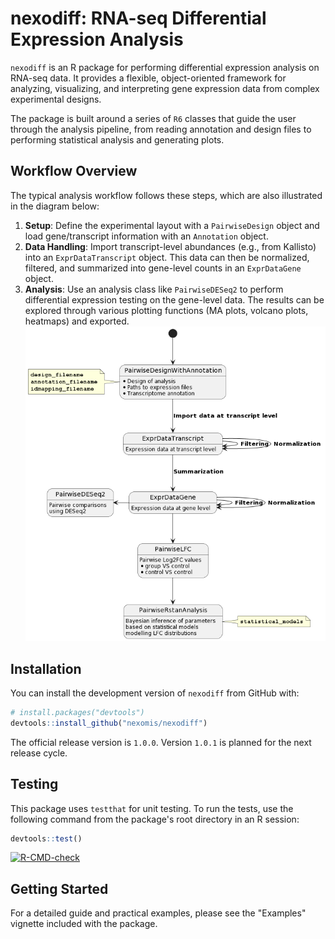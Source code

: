 # nexodiff: RNA-seq Differential Expression Analysis

`nexodiff` is an R package for performing differential expression analysis on RNA-seq data. It provides a flexible, object-oriented framework for analyzing, visualizing, and interpreting gene expression data from complex experimental designs.

The package is built around a series of `R6` classes that guide the user through the analysis pipeline, from reading annotation and design files to performing statistical analysis and generating plots.

## Workflow Overview

The typical analysis workflow follows these steps, which are also illustrated in the diagram below:

1.  **Setup**: Define the experimental layout with a `PairwiseDesign` object and load gene/transcript information with an `Annotation` object.
2.  **Data Handling**: Import transcript-level abundances (e.g., from Kallisto) into an `ExprDataTranscript` object. This data can then be normalized, filtered, and summarized into gene-level counts in an `ExprDataGene` object.
3.  **Analysis**: Use an analysis class like `PairwiseDESeq2` to perform differential expression testing on the gene-level data. The results can be explored through various plotting functions (MA plots, volcano plots, heatmaps) and exported.
![schema](man/figures/schema.png)

## Installation

You can install the development version of `nexodiff` from GitHub with:
```R
# install.packages("devtools")
devtools::install_github("nexomis/nexodiff")
```

The official release version is `1.0.0`. Version `1.0.1` is planned for the next release cycle.

## Testing

This package uses `testthat` for unit testing. To run the tests, use the following command from the package's root directory in an R session:
```R
devtools::test()
```

[![R-CMD-check](https://github.com/nexomis/nexodiff/actions/workflows/R-CMD-check.yaml/badge.svg)](https://github.com/nexomis/nexodiff/actions/workflows/R-CMD-check.yaml)


## Getting Started

For a detailed guide and practical examples, please see the "Examples" vignette included with the package.


